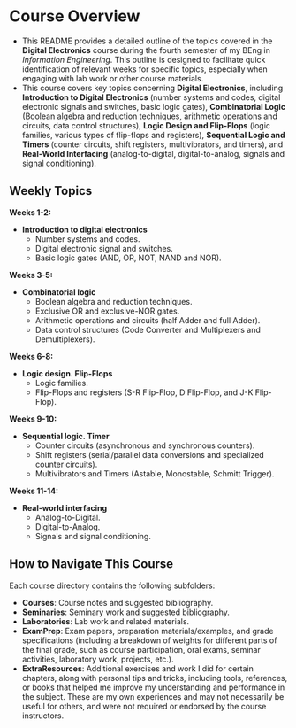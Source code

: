 # Course Overview

- This README provides a detailed outline of the topics covered in the **Digital Electronics** course during the fourth semester of my BEng in _Information Engineering_. This outline is designed to facilitate quick identification of relevant weeks for specific topics, especially when engaging with lab work or other course materials.
- This course covers key topics concerning **Digital Electronics**, including **Introduction to Digital Electronics** (number systems and codes, digital electronic signals and switches, basic logic gates), **Combinatorial Logic** (Boolean algebra and reduction techniques, arithmetic operations and circuits, data control structures), **Logic Design and Flip-Flops** (logic families, various types of flip-flops and registers), **Sequential Logic and Timers** (counter circuits, shift registers, multivibrators, and timers), and **Real-World Interfacing** (analog-to-digital, digital-to-analog, signals and signal conditioning).

## Weekly Topics

**Weeks 1-2:** 
- **Introduction to digital electronics**
  - Number systems and codes.
  - Digital electronic signal and switches.
  - Basic logic gates (AND, OR, NOT, NAND and NOR).

**Weeks 3-5:**
- **Combinatorial logic**
  - Boolean algebra and reduction techniques.
  - Exclusive OR and exclusive-NOR gates.
  - Arithmetic operations and circuits (half Adder and full Adder).
  - Data control structures (Code Converter and Multiplexers and Demultiplexers).

**Weeks 6-8:**
- **Logic design. Flip-Flops**
  - Logic families.
  - Flip-Flops and registers (S-R Flip-Flop, D Flip-Flop, and J-K Flip-Flop).

**Weeks 9-10:**
- **Sequential logic. Timer**
  - Counter circuits (asynchronous and synchronous counters).
  - Shift registers (serial/parallel data conversions and specialized counter circuits).
  - Multivibrators and Timers (Astable, Monostable, Schmitt Trigger).

**Weeks 11-14:**
- **Real-world interfacing**
  - Analog-to-Digital.
  - Digital-to-Analog.
  - Signals and signal conditioning.

## How to Navigate This Course

Each course directory contains the following subfolders:

- **Courses**: Course notes and suggested bibliography.
- **Seminaries**: Seminary work and suggested bibliography.
- **Laboratories**: Lab work and related materials.
- **ExamPrep**: Exam papers, preparation materials/examples, and grade specifications (including a breakdown of weights for different parts of the final grade, such as course participation, oral exams, seminar activities, laboratory work, projects, etc.).
- **ExtraResources**: Additional exercises and work I did for certain chapters, along with personal tips and tricks, including tools, references, or books that helped me improve my understanding and performance in the subject. These are my own experiences and may not necessarily be useful for others, and were not required or endorsed by the course instructors.

